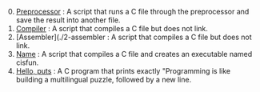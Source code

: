 0. [Preprocessor](./0-preprocessor) : A script that runs a C file through the preprocessor and save the result into another file.
1. [Compiler](./1-compiler) : A script that compiles a C file but does not link.
2. [Assembler](./2-assembler : A script that compiles a C file but does not link.
3. [Name](./3-name) : A script that compiles a C file and creates an executable named cisfun.
4. [Hello, puts](./4-puts.c) : A C program that prints exactly "Programming is like building a multilingual puzzle, followed by a new line.
